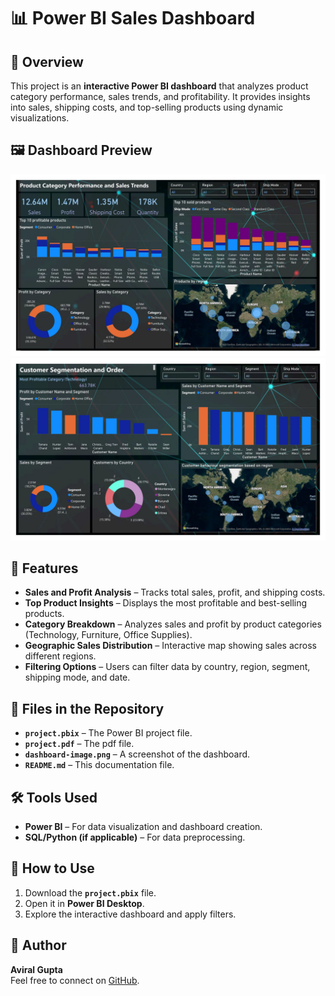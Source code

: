 # 📊 Power BI Sales Dashboard

## 🔹 Overview  
This project is an **interactive Power BI dashboard** that analyzes product category performance, sales trends, and profitability. It provides insights into sales, shipping costs, and top-selling products using dynamic visualizations.

## 🖼️ Dashboard Preview  
![Sales Dashboard](page_1.jpg)
![Page 2](page_2.jpg)

## 🚀 Features  
- **Sales and Profit Analysis** – Tracks total sales, profit, and shipping costs.  
- **Top Product Insights** – Displays the most profitable and best-selling products.  
- **Category Breakdown** – Analyzes sales and profit by product categories (Technology, Furniture, Office Supplies).  
- **Geographic Sales Distribution** – Interactive map showing sales across different regions.  
- **Filtering Options** – Users can filter data by country, region, segment, shipping mode, and date.  

## 📂 Files in the Repository  
- **`project.pbix`** – The Power BI project file.
- **`project.pdf`** – The pdf file.  
- **`dashboard-image.png`** – A screenshot of the dashboard.  
- **`README.md`** – This documentation file.  

## 🛠️ Tools Used  
- **Power BI** – For data visualization and dashboard creation.  
- **SQL/Python (if applicable)** – For data preprocessing.  

## 📌 How to Use  
1. Download the **`project.pbix`** file.  
2. Open it in **Power BI Desktop**.  
3. Explore the interactive dashboard and apply filters.  

## 🌟 Author  
**Aviral Gupta**  
Feel free to connect on [GitHub](https://github.com/avgvcoding).  
